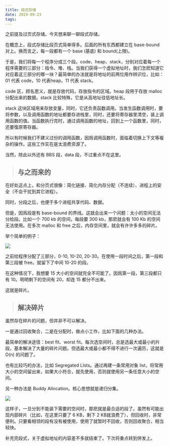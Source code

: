 ```yaml
---
title: 段式存储
date: 2019-09-23
tags:
---
```


之前提及过页式存储。今天想来聊一聊段式存储。

在概念上，段式存储比段页式简单得多。后面的所有东西都建立在 base-bound 对上。换而言之，每一段都有一个 base (基底) 和 bound(上限)。

于是，我们将每一个程序分成三个段。code、heap、stack，分别对应着每一个程序需要的三部分：指令、堆、栈。当我们获得一个虚拟地址时，我们怎麽知道它对应着这三部分的哪一块？最简单的办法就是将地址的前两位用作辨识位，比如：01 代表 code，10 代表heap，11 代表 stack。

code 区，顾名思义，就是存放代码，存放指令的区域。heap 段用于存放 malloc 分配出来的数据。stack 比较特殊，它是从高地址往低地址长。

stack 这块区域用来存放变量，同时，它还负责函数调用。当发生函数调用时，要将参数，以及调用函数的地址都要存进栈里，同时，还要将寄存器里清空，装上调用函数的值。当函数执行完时，通过调用函数的地址，回到上一个函数里，同时，还要復原寄存器。

所以有时候我们不建义过份的调用函数，因爲调用函数时，面临着切换上下文等複杂的操作。这些工作实在是太浪费资源了。

当然，除此以外还有 BBS 段，data 段，不过重点不在这里。

> ## 与之而来的

在好处这点上，和分页式很像：简化链接、简化内存分配（不连续）、进程上的安全（不会干扰到其它进程）。

同时，分段之后，也便于多个进程共享代码、数据。

但是，因爲段是有 base-bound 的界线。这就会出来一个问题：太小的空间无法分给段。比如一个 700 kb 的空间，每段要 300 kb，那麽就会有 100 Kb 的空间无法使用。在多次 malloc 和 free 之后，内存空间里，就会有许许多多的碎片。

举个简单的例子：

![](1569248244054.png)

之前给程序分配了三部分，0-10, 10-20, 20-30。在使用一段时间之后，第一段和第三段被 free。就留下了中间 10-20 的段。

在这种情况下，我想要 15 大小的空间就完全不可能了。因爲第一段，第三段都只有 10。明明剩下的空间有 20，却连 15 都分不出来。

这就是碎片。

> ## 解决碎片

虽然存在碎片的问题，但并非不可以解决。

一是通过回收聚合，二是在分配时，做点小工作，比如下面的几种办法。

最简单的解决途径：best fit、worst fit。每次选空间时，总是选最大或最小的片段，基本解决了大量的碎片问题。但选最大或最小都不得不进行一次遍历，这就是 O(n) 的问题了。

也有比较巧的办法，比如 Segregated LIsts。通过再建一条常用对象 list，将常用大小的空间留出来，如果大小符合，就先使用，否则就使用另一条任意大小的空间。

另一种办法是 Buddy Allocation。核心思想就是递归分集。

![](1569248251853.png)

这样子，一旦分到不能装下需要的空间时，那麽就是最合适的段了。虽然有可能出现内部碎片（比如，在这里只要了 6 KB，剩下 2 KB就浪费了），但回收时，非常便利。只要看相领的段有没有被使用，使用了就暂时不回收，否则回收聚合，相当轻快。

补充完段式，关于虚拟地址的内容差不多就结束了。下次将重点转到併发上。
